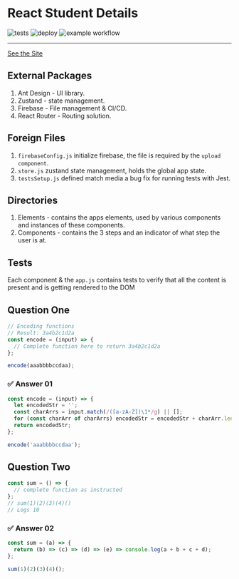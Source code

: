 # React Student Details

![tests](https://github.com/castynet/ifunza/actions/workflows/run-tests.yml/badge.svg)
![deploy](https://github.com/castynet/ifunza/actions/workflows/firebase-hosting-merge.yml/badge.svg)
![example workflow](https://github.com/castynet/ifunza/actions/workflows/codeql-analysis.yml/badge.svg)

---
[See the Site](https://max-ifunza.web.app/)

## External Packages

1. Ant Design - UI library.
2. Zustand - state management.
3. Firebase - File management & CI/CD.
4. React Router - Routing solution.

## Foreign Files

1. `firebaseConfig.js` initialize firebase, the file is required by the `upload component`.
2. `store.js` zustand state management, holds the global app state.
3. `testsSetup.js` defined match media a bug fix for running tests with Jest.

## Directories

1. Elements - contains the apps elements, used by various components and instances of these components.
2. Components - contains the 3 steps and an indicator of what step the user is at.

## Tests

Each component & the `app.js` contains tests to verify that all the content is present and is getting rendered to the DOM

## Question One

```javascript
// Encoding functions
// Result: 3a4b2c1d2a
const encode = (input) => {
  // Complete function here to return 3a4b2c1d2a
};

encode(aaabbbbccdaa);
```

### :white_check_mark: Answer 01

```Javascript
const encode = (input) => {
  let encodedStr = '';
  const charArrs = input.match(/([a-zA-Z])\1*/g) || [];
  for (const charArr of charArrs) encodedStr = encodedStr + charArr.length + charArr.charAt(0);
  return encodedStr;
};

encode('aaabbbbccdaa');
```

## Question Two

```javascript
const sum = () => {
  // complete function as instructed
};
// sum(1)(2)(3)(4)()
// Logs 10
```

### :white_check_mark: Answer 02

```javascript
const sum = (a) => {
  return (b) => (c) => (d) => (e) => console.log(a + b + c + d);
};

sum(1)(2)(3)(4)();
```

